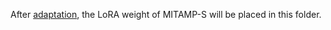After [adaptation](../../README.md#41-model-adaptation), the LoRA weight of MITAMP-S will be placed in this folder.